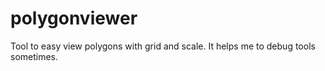 # polygonviewer
Tool to easy view polygons with grid and scale. It helps me to debug tools sometimes.
